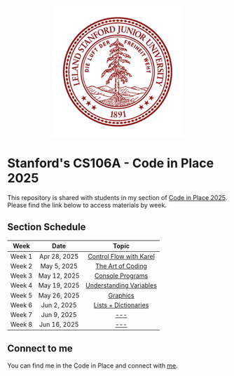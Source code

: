 <div align="center">
  <img width="300" height="300" src="/stanford.png">
</div>

# Stanford's CS106A - Code in Place 2025

This repository is shared with students in my section of [Code in Place 2025](https://codeinplace.stanford.edu/). Please find the link below to access materials by week.


## Section Schedule

| Week  |     Date     |        Topic        |
|:------:|:------------:|:-------------------:|
| Week 1 | Apr 28, 2025 |  [Control Flow with Karel](/week1) |
| Week 2 |  May 5, 2025 |     [The Art of Coding](/week2)   |
| Week 3 |  May 12, 2025 | [Console Programs](/week3) |
| Week 4 | May 19, 2025 |       [Understanding Variables](/week4)     |
| Week 5 | May 26, 2025 |      [Graphics](/week5)      |
| Week 6 | Jun 2, 2025 |   [Lists + Dictionaries](/week6)   |
| Week 7 | Jun 9, 2025 |   [---](/week7)   |
| Week 8 | Jun 16, 2025 |   [---](/week8)   |

## Connect to me

You can find me in the Code in Place and connect with [me](https://codeinplace.stanford.edu/cip5/user/d6jR1Pqv5vhbd8wu93GwTO1qwxf2).

